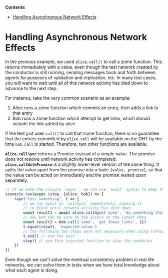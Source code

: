 <!-- START doctoc generated TOC please keep comment here to allow auto update -->
<!-- DON'T EDIT THIS SECTION, INSTEAD RE-RUN doctoc TO UPDATE -->
**Contents**

- [Handling Asynchronous Network Effects](#handling-asynchronous-network-effects)

<!-- END doctoc generated TOC please keep comment here to allow auto update -->

# Handling Asynchronous Network Effects

In the previous example, we used `alice.call()` to call a zome function. This returns immediately with a value, even though the test network created by the conductor is still running, sending messages back and forth between agents for purposes of validation and replication, etc. In many test cases, you will want to wait until all of this network activity has died down to advance to the next step.

For instance, take the very common scenario as an example:

1. Alice runs a zome function which commits an entry, then adds a link to that entry
2. Bob runs a zome function which attempt to get links, which should include the link added by alice

If the test just uses `call()` to call that zome function, there is no guarantee that the entries committed by `alice.call` will be available on the DHT by the time `bob.call` is started. Therefore, two other functions are available.

**`alice.callSync`** returns a Promise instead of a simple value. The promise does not resolve until network activity has completed.
**`alice.callWithPromise`** is a slightly lower-level version of the same thing. It splits the value apart from the promise into a tuple  `[value, promise]`, so that the value can be acted on immediately and the promise waited upon separately.

```javascript
// If we make the closure `async`, we can use `await` syntax to keep things cleaner
scenario.run(async (stop, {alice, bob}) => {
    tape("test something", t => {
        // we can await on `callSync` immediately, causing it
        // to block until network activity has died down
        const result1 = await alice.callSync('zome', 'do_something_that_adds_links', {})
        // now bob can be sure he has access to the latest data
        const result2 = bob.call('zome', 'get_those_links', {})
        t.equal(result, 'expected value')
        // the following two steps were not necessary when using runTape:
        t.end() // end the test
        stop() // use this injected function to stop the conductor
    })
})
```

Even though we can't solve the eventual consistency problem in real life networks, we can solve them in tests when we have total knowledge about what each agent is doing.
